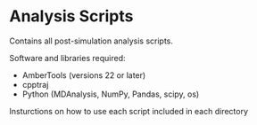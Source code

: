 # Analysis Scripts

Contains all post-simulation analysis scripts.

Software and libraries required:

- AmberTools (versions 22 or later)
- cpptraj
- Python (MDAnalysis, NumPy, Pandas, scipy, os)

Insturctions on how to use each script included in each directory
